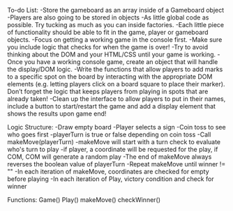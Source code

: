 To-do List:
-Store the gameboard as an array inside of a Gameboard object
-Players are also going to be stored in objects
-As little global code as possible. Try tucking as much as you can inside factories.
-Each little piece of functionality should be able to fit in the game, player or gameboard objects.
-Focus on getting a working game in the console first.
-Make sure you include logic that checks for when the game is over! 
-Try to avoid thinking about the DOM and your HTML/CSS until your game is working.
-Once you have a working console game, create an object that will handle the display/DOM logic.
-Write the functions that allow players to add marks to a specific spot on the board by interacting with the appropriate DOM elements (e.g. letting players click on a board square to place their marker). Don’t forget the logic that keeps players from playing in spots that are already taken!
-Clean up the interface to allow players to put in their names, include a button to start/restart the game and add a display element that shows the results upon game end!


Logic Structure:
-Draw empty board
-Player selects a sign
-Coin toss to see who goes first
-playerTurn is true or false depending on coin toss
-Call makeMove(playerTurn)
-makeMove will start with a turn check to evaluate who's turn to play
-if player, a coordinate will be requested for the play, if COM, COM will generate a random play
-The end of makeMove always reverses the boolean value of playerTurn
-Repeat makeMove until winner != ""
-In each iteration of makeMove, coordinates are checked for empty before playing
-In each iteration of Play, victory condition and check for winner

Functions:
Game()
Play()
makeMove()
checkWinner()